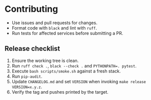 # Contributing

- Use issues and pull requests for changes.
- Format code with `black` and lint with `ruff`.
- Run tests for affected services before submitting a PR.

## Release checklist

1. Ensure the working tree is clean.
2. Run `ruff check .`, `black --check .` and `PYTHONPATH=. pytest`.
3. Execute `bash scripts/smoke.sh` against a fresh stack.
4. Run `pip-audit`.
5. Update `CHANGELOG.md` and set `VERSION` when invoking `make release VERSION=x.y.z`.
6. Verify the tag and pushes printed by the target.
